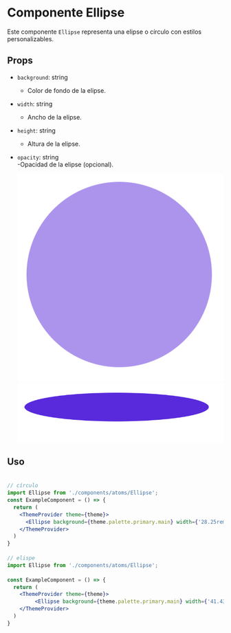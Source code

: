 # Componente Ellipse

Este componente `Ellipse` representa una elipse o círculo con estilos personalizables.

## Props

- `background`: string  
  - Color de fondo de la elipse.
  
- `width`: string  
  - Ancho de la elipse.
  
- `height`: string  
  - Altura de la elipse.
  
- `opacity`: string  
  -Opacidad de la elipse (opcional).

  ![AvailableCircle](../../../assets/images/doc/AvailableCircle.png)
  ![AvailableEllipse](../../../assets/images/doc/AvailableEllipse.png)


## Uso

```jsx

// círculo
import Ellipse from './components/atoms/Ellipse';
const ExampleComponent = () => {
  return (
    <ThemeProvider theme={theme}>
      <Ellipse background={theme.palette.primary.main} width={'28.25rem'} height={'28.25rem'} opacity={'50%'}/> 
    </ThemeProvider>
  )
}

// elispe
import Ellipse from './components/atoms/Ellipse';

const ExampleComponent = () => {
  return (
    <ThemeProvider theme={theme}>
         <Ellipse background={theme.palette.primary.main} width={'41.4375rem'} height={'6.4375rem'}/>
    </ThemeProvider>
  )
}
